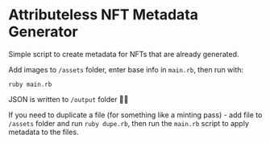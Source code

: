 Attributeless NFT Metadata Generator
=====================================

Simple script to create metadata for NFTs that are already generated.

Add images to `/assets` folder, enter base info in `main.rb`, then run with:
```
ruby main.rb
```

JSON is written to `/output` folder 😶‍🌫️

If you need to duplicate a file (for something like a minting pass) - add file to `/assets` folder and run `ruby dupe.rb`, then run the `main.rb` script to apply metadata to the files.